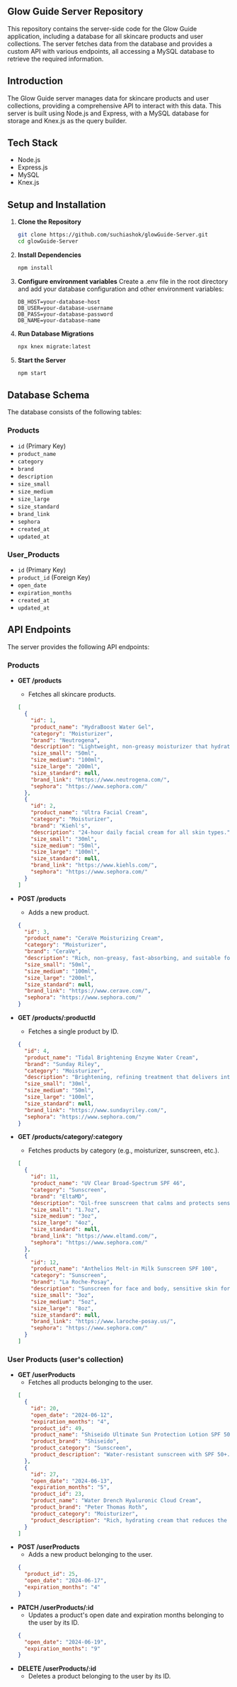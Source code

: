 ## Glow Guide Server Repository

This repository contains the server-side code for the Glow Guide application, including a database for all skincare products and user collections. The server fetches data from the database and provides a custom API with various endpoints, all accessing a MySQL database to retrieve the required information.

## Introduction

The Glow Guide server manages data for skincare products and user collections, providing a comprehensive API to interact with this data. This server is built using Node.js and Express, with a MySQL database for storage and Knex.js as the query builder.

## Tech Stack

- Node.js
- Express.js
- MySQL
- Knex.js

## Setup and Installation

1. **Clone the Repository**

   ```bash
   git clone https://github.com/suchiashok/glowGuide-Server.git
   cd glowGuide-Server

   ```

2. **Install Dependencies**

   ```bash
   npm install

   ```

3. **Configure environment variables**
   Create a .env file in the root directory and add your database configuration and other environment variables:

   ```env
   DB_HOST=your-database-host
   DB_USER=your-database-username
   DB_PASS=your-database-password
   DB_NAME=your-database-name

   ```

4. **Run Database Migrations**

   ```bash
   npx knex migrate:latest

   ```

5. **Start the Server**
   ```bash
   npm start
   ```

## Database Schema

The database consists of the following tables:

### Products

- `id` (Primary Key)
- `product_name`
- `category`
- `brand`
- `description`
- `size_small`
- `size_medium`
- `size_large`
- `size_standard`
- `brand_link`
- `sephora`
- `created_at`
- `updated_at`

### User_Products

- `id` (Primary Key)
- `product_id` (Foreign Key)
- `open_date`
- `expiration_months`
- `created_at`
- `updated_at`

## API Endpoints

The server provides the following API endpoints:

### Products

- **GET /products**

  - Fetches all skincare products.

  ```json
  [
    {
      "id": 1,
      "product_name": "HydraBoost Water Gel",
      "category": "Moisturizer",
      "brand": "Neutrogena",
      "description": "Lightweight, non-greasy moisturizer that hydrates and smooths skin.",
      "size_small": "50ml",
      "size_medium": "100ml",
      "size_large": "200ml",
      "size_standard": null,
      "brand_link": "https://www.neutrogena.com/",
      "sephora": "https://www.sephora.com/"
    },
    {
      "id": 2,
      "product_name": "Ultra Facial Cream",
      "category": "Moisturizer",
      "brand": "Kiehl's",
      "description": "24-hour daily facial cream for all skin types.",
      "size_small": "30ml",
      "size_medium": "50ml",
      "size_large": "100ml",
      "size_standard": null,
      "brand_link": "https://www.kiehls.com/",
      "sephora": "https://www.sephora.com/"
    }
  ]
  ```

- **POST /products**

    - Adds a new product.
    ```json
    {
      "id": 3,
      "product_name": "CeraVe Moisturizing Cream",
      "category": "Moisturizer",
      "brand": "CeraVe",
      "description": "Rich, non-greasy, fast-absorbing, and suitable for dry skin.",
      "size_small": "50ml",
      "size_medium": "100ml",
      "size_large": "200ml",
      "size_standard": null,
      "brand_link": "https://www.cerave.com/",
      "sephora": "https://www.sephora.com/"
    }
    ```
- **GET /products/:productId**
    - Fetches a single product by ID.
    ```json
    {
      "id": 4,
      "product_name": "Tidal Brightening Enzyme Water Cream",
      "brand": "Sunday Riley",
      "category": "Moisturizer",
      "description": "Brightening, refining treatment that delivers intense hydration.",
      "size_small": "30ml",
      "size_medium": "50ml",
      "size_large": "100ml",
      "size_standard": null,
      "brand_link": "https://www.sundayriley.com/",
      "sephora": "https://www.sephora.com/"
    }
    ```
- **GET /products/category/:category**

    - Fetches products by category (e.g., moisturizer, sunscreen, etc.).

    ```json
    [
      {
        "id": 11,
        "product_name": "UV Clear Broad-Spectrum SPF 46",
        "category": "Sunscreen",
        "brand": "EltaMD",
        "description": "Oil-free sunscreen that calms and protects sensitive skin.",
        "size_small": "1.7oz",
        "size_medium": "3oz",
        "size_large": "4oz",
        "size_standard": null,
        "brand_link": "https://www.eltamd.com/",
        "sephora": "https://www.sephora.com/"
      },
      {
        "id": 12,
        "product_name": "Anthelios Melt-in Milk Sunscreen SPF 100",
        "category": "Sunscreen",
        "brand": "La Roche-Posay",
        "description": "Sunscreen for face and body, sensitive skin formula.",
        "size_small": "3oz",
        "size_medium": "5oz",
        "size_large": "8oz",
        "size_standard": null,
        "brand_link": "https://www.laroche-posay.us/",
        "sephora": "https://www.sephora.com/"
      }
    ]
    ```

### User Products (user's collection)

- **GET /userProducts**
  - Fetches all products belonging to the user.
  ```json
  [
    {
      "id": 20,
      "open_date": "2024-06-12",
      "expiration_months": "4",
      "product_id": 49,
      "product_name": "Shiseido Ultimate Sun Protection Lotion SPF 50+",
      "product_brand": "Shiseido",
      "product_category": "Sunscreen",
      "product_description": "Water-resistant sunscreen with SPF 50+."
    },
    {
      "id": 27,
      "open_date": "2024-06-13",
      "expiration_months": "5",
      "product_id": 23,
      "product_name": "Water Drench Hyaluronic Cloud Cream",
      "product_brand": "Peter Thomas Roth",
      "product_category": "Moisturizer",
      "product_description": "Rich, hydrating cream that reduces the appearance of fine lines and wrinkles."
    }
  ]
  ```
- **POST /userProducts**
  - Adds a new product belonging to the user.
  ```json
  {
    "product_id": 25,
    "open_date": "2024-06-17",
    "expiration_months": "4"
  }
  ```
- **PATCH /userProducts/:id**
  - Updates a product's open date and expiration months belonging to the user by its ID.
  ```json
  {
    "open_date": "2024-06-19",
    "expiration_months": "9"
  }
  ```
- **DELETE /userProducts/:id**
  - Deletes a product belonging to the user by its ID.
